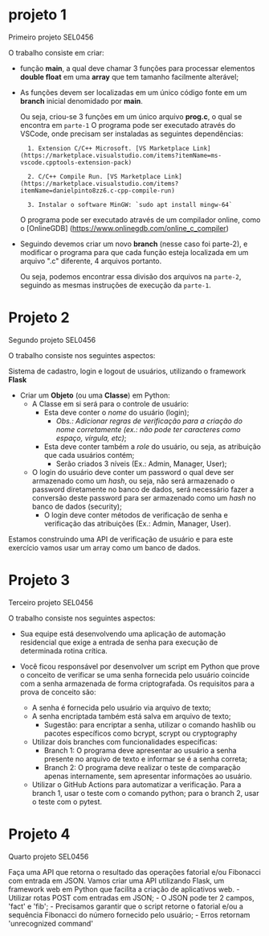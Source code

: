 # projeto 1
Primeiro projeto SEL0456

O trabalho consiste em criar:  

* função **main**, a qual deve chamar 3 funções para processar elementos **double float** em uma **array** que tem tamanho facilmente alterável;  
* As funções devem ser localizadas em um único código fonte em um **branch** inicial denomidado por **main**.  


    Ou seja, criou-se 3 funções em um único arquivo **prog.c**, o qual se encontra em `parte-1`
    O programa pode ser executado através do VSCode, onde precisam ser instaladas as seguintes dependências: 
        
        1. Extension C/C++ Microsoft. [VS Marketplace Link] (https://marketplace.visualstudio.com/items?itemName=ms-vscode.cpptools-extension-pack) 
        
        2. C/C++ Compile Run. [VS Marketplace Link] (https://marketplace.visualstudio.com/items?itemName=danielpinto8zz6.c-cpp-compile-run)
        
        3. Instalar o software MinGW: `sudo apt install mingw-64`

    O programa pode ser executado através de um compilador online, como o [OnlineGDB] (https://www.onlinegdb.com/online_c_compiler) 

* Seguindo devemos criar um novo **branch** (nesse caso foi parte-2), e modificar o programa para que cada função esteja localizada em um arquivo ".c" diferente, 4 arquivos portanto.  

    Ou seja, podemos encontrar essa divisão dos arquivos na `parte-2`, seguindo as mesmas instruções de execução da `parte-1`.

# Projeto 2

Segundo projeto SEL0456

O trabalho consiste nos seguintes aspectos:

Sistema de cadastro, login e logout de usuários, utilizando o framework **Flask** 

- Criar um **Objeto** (ou uma **Classe**) em Python:
    - A Classe em si será para o controle de usuário: 
		- Esta deve conter o *nome* do usuário (login); 
			- *Obs.: Adicionar regras de verificação para a criação do nome corretamente  (ex.: não pode ter caracteres como espaço, vírgula, etc)*;
        - Esta deve conter também a *role* do usuário, ou seja, as atribuição que cada usuários contém; 
            - Serão criados 3 níveis (Ex.: Admin, Manager, User);
	- O login do usuário deve conter um password o qual deve ser armazenado como um *hash*, ou seja, não será armazenado o password diretamente no banco de dados, será necessário fazer a conversão deste password para ser armazenado como um *hash* no banco de dados (security); 
	    - O login deve conter métodos de verificação de senha e verificação das atribuições (Ex.: Admin, Manager, User).
		
Estamos construindo uma API de verificação de usuário e para este exercício vamos usar um array como um banco de dados. 


# Projeto 3

Terceiro projeto SEL0456

O trabalho consiste nos seguintes aspectos:

- Sua equipe está desenvolvendo uma aplicação de automação residencial que exige a entrada de senha para execução de determinada rotina crítica. 
- Você ficou responsável por desenvolver um script em Python que prove o conceito de verificar se uma senha fornecida pelo usuário coincide com a senha armazenada de forma criptografada. Os requisitos para a prova de conceito são:

    - A senha é fornecida pelo usuário via arquivo de texto;
    - A senha encriptada também está salva em arquivo de texto;
        - Sugestão: para encriptar a senha, utilizar o comando hashlib ou pacotes específicos como bcrypt, scrypt ou cryptography
    - Utilizar dois branches com funcionalidades específicas:
        - Branch 1: O programa deve apresentar ao usuário a senha presente no arquivo de texto e informar se é a senha correta;
        - Branch 2: O programa deve realizar o teste de comparação apenas internamente, sem apresentar informações ao usuário.
    - Utilizar o GitHub Actions para automatizar a verificação. Para a branch 1, usar o teste com o comando python; para o branch 2, usar o teste com o pytest.

# Projeto 4

Quarto projeto SEL0456

Faça uma API que retorna o resultado das operações fatorial e/ou Fibonacci com entrada em JSON.
Vamos criar uma API utilizando Flask, um framework web em Python que facilita a criação de aplicativos web.
    - Utilizar rotas POST com entradas em JSON;
    - O JSON pode ter 2 campos, 'fact' e 'fib';
    - Precisamos garantir que o script retorne o fatorial e/ou a sequência Fibonacci do número fornecido pelo usuário;
    - Erros retornam 'unrecognized command' 
